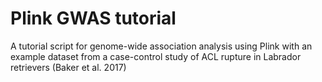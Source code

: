 # Plink GWAS tutorial

A tutorial script for genome-wide association analysis using Plink with an example dataset from a case-control study of ACL rupture in Labrador retrievers (Baker et al. 2017)

